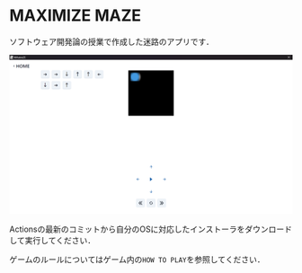 # MAXIMIZE MAZE

ソフトウェア開発論の授業で作成した迷路のアプリです．

![](public/game_screen.png)

Actionsの最新のコミットから自分のOSに対応したインストーラをダウンロードして実行してください．

ゲームのルールについてはゲーム内の`HOW TO PLAY`を参照してください．
